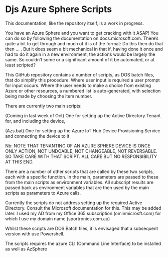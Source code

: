 # Djs Azure Sphere Scripts

  

This documentation, like the repository itself, is a work in
progress.



You have an Azure Sphere and you want to get cracking with
it ASAP! You can do so by following the documentation on docs.microsoft.com.
There’s quite a bit to get through and much of it is of the format: Do this
then do that then … . But it does seem a bit mechanical in that if, having done
it once and had to do it again in a new environment, the actions would be
largely the same. So couldn’t some or a significant amount of it be automated,
or at least scripted?



This GitHub repository contains a number of scripts, as DOS
batch files, that do simplify this procedure. Where user input is required a
user prompt for input occurs. Where the user needs to make a choice from
existing Azure or other resources, a numbered list is auto-generated, with
selection being made by choosing the item number. 



There are currently two main scripts:



(Coming in last week of Oct) One for setting up
the Active Directory Tenant for, and including 
the device,

(Azs.bat) One for setting up the Azure IoT Hub Device
Provisioning Service and connecting the device to it





Nb: NOTE THAT TENANTING OF AN AZURE SPHERE DEVICE IS ONCE
ONLY ACTION, NOT UNDOABLE, NOT CHANGEABLE, NOT REVERSABLE. SO TAKE CARE WITH
THAT SCRIPT. ALL CARE BUT NO RESPONSIBILITY AT THIS END.



There are a number of other scripts that are called by these
two scripts, each with a specific function. In the main, parameters are passed
to these from the main scripts as environment variables. All subscript results
are passed back as environment variables that are then used by the main scripts
as parameters to Azure calls.



Currently the scripts do not address setting up the required
Active Directory. Consult the Microsoft documentation for this. This may be
added later. I used my AD from my Office 365 subscription (ominmicrosft.com)
for which I use my domain name (sportronics.com.au)



Whilst these scripts are DOS Batch files, it is envisaged
that a subsequent version with use Powershell.



The scripts requires the azure CLI (Command Line Interface)
to be installed as well as AzSphere



